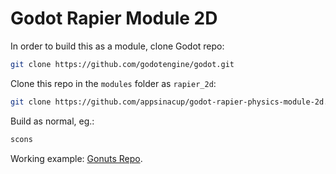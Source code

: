# Godot Rapier Module 2D

In order to build this as a module, clone Godot repo:

```sh
git clone https://github.com/godotengine/godot.git
```

Clone this repo in the `modules` folder as `rapier_2d`:

```sh
git clone https://github.com/appsinacup/godot-rapier-physics-module-2d.git modules/rapier_2d
```

Build as normal, eg.:

```sh
scons
```

Working example: [Gonuts Repo](https://github.com/appsinacup/gonuts).
